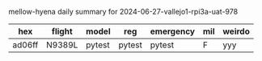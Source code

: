 mellow-hyena daily summary for 2024-06-27-vallejo1-rpi3a-uat-978

|hex|flight|model|reg|emergency|mil|weirdo|
|--|--|--|--|--|--|--|
|ad06ff|N9389L|pytest|pytest|pytest|F|yyy|
